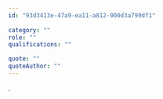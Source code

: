 ```yaml
---
id: "93d3413e-47a9-ea11-a812-000d3a799df1"
 
category: ""
role: ""
qualifications: ""

quote: ""
quoteAuthor: ""
---
```


[Editing your profile]: https://github.com/SSWConsulting/People/wiki/3.-Editing-your-profile

.

